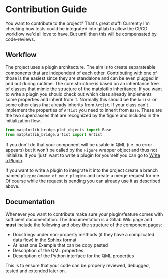 # Contribution Guide

You want to contribute to the project?
That's great stuff! Currently I'm checking how tests could be integrated into gitlab to allow the CI/CD workflow we'd all love to have. But until then this will be compensated by code-reviews. 

## Workflow

The project uses a plugin architecture. The aim is to create separateable components that are independent of each other. Contributing with one of those is the easiest since they are standalone and can be even plugged in and out during runtime. 
The core structure is based on an inheritance tree of classes that mimic the structure of the matplotlib inheritance. If you want to write a plugin you should check out which class already implements some properties and inherit from it. Normally this should be the `Artist` or some other class that already inherits from `Artist`. If your class can't implement the properties of `Artist` you need to inherit from `Base`. These are the two superclasses that are recognized by the figure and included in the initialization flow.

```py
from matplotlib_bridge.plot_objects import Base
from matplotlib_bridge.artist import Artist
```

If you don't do that your component will be usable in QML (i.e. no error appears) but it won't be called by the `Figure` wrapper object and thus not initialize. If you 'just' want to write a plugin for yourself you can go to [Write a Plugin](./write_plugin.md).

If you want to write a plugin to integrate it into the project create a branch named `pluging/<name_of_your_plugin>` and create a merge request for me. Of course while the request is pending you can already use it as described above.


## Documentation

Whenever you want to contribute make sure your plugin/feature comes with sufficient documentation. The documentation is a Gitlab Wiki page and **must** include the following and obey the structure of the component pages:
- Docstrings under non-property methods (if they have a complicated data flow) in the [Sphinx](https://sphinx-rtd-tutorial.readthedocs.io/en/latest/docstrings.html) format
- At least one Example that can be copy pasted
- Description of the QML properties
- Description of the Python interface for the QML properties

This is to ensure that your code can be properly reviewed, debugged, tested and extended later on.
